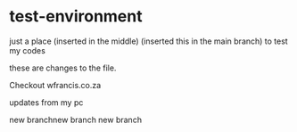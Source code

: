 # test-environment
  
just a place (inserted in the middle) (inserted this in the main branch) to test my codes



these are changes to the file.

Checkout wfrancis.co.za


updates from my pc
 

new branchnew branch
new branch
 